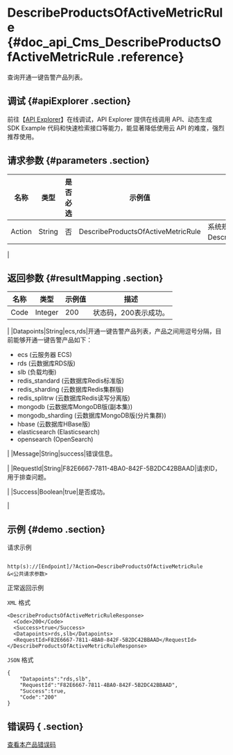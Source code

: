 # DescribeProductsOfActiveMetricRule {#doc_api_Cms_DescribeProductsOfActiveMetricRule .reference}

查询开通一键告警产品列表。

## 调试 {#apiExplorer .section}

前往【[API Explorer](https://api.aliyun.com/#product=Cms&api=DescribeProductsOfActiveMetricRule)】在线调试，API Explorer 提供在线调用 API、动态生成 SDK Example 代码和快速检索接口等能力，能显著降低使用云 API 的难度，强烈推荐使用。

## 请求参数 {#parameters .section}

|名称|类型|是否必选|示例值|描述|
|--|--|----|---|--|
|Action|String|否|DescribeProductsOfActiveMetricRule|系统规定参数。取值：DescribeProductsOfActiveMetricRule。

 |

## 返回参数 {#resultMapping .section}

|名称|类型|示例值|描述|
|--|--|---|--|
|Code|Integer|200|状态码，200表示成功。

 |
|Datapoints|String|ecs,rds|开通一键告警产品列表，产品之间用逗号分隔，目前能够开通一键告警产品如下：

 -   ecs \(云服务器 ECS\)
-   rds \(云数据库RDS版\)
-   slb \(负载均衡\)
-   redis\_standard \(云数据库Redis标准版\)
-   redis\_sharding \(云数据库Redis集群版\)
-   redis\_splitrw \(云数据库Redis读写分离版\)
-   mongodb \(云数据库MongoDB版\(副本集\)\)
-   mongodb\_sharding \(云数据库MongoDB版\(分片集群\)\)
-   hbase \(云数据库HBase版\)
-   elasticsearch \(Elasticsearch\)
-   opensearch \(OpenSearch\)

 |
|Message|String|success|错误信息。

 |
|RequestId|String|F82E6667-7811-4BA0-842F-5B2DC42BBAAD|请求ID，用于排查问题。

 |
|Success|Boolean|true|是否成功。

 |

## 示例 {#demo .section}

请求示例

``` {#request_demo}

http(s)://[Endpoint]/?Action=DescribeProductsOfActiveMetricRule
&<公共请求参数>

```

正常返回示例

`XML` 格式

``` {#xml_return_success_demo}
<DescribeProductsOfActiveMetricRuleResponse>
  <Code>200</Code>
  <Success>true</Success>
  <Datapoints>rds,slb</Datapoints>
  <RequestId>F82E6667-7811-4BA0-842F-5B2DC42BBAAD</RequestId>
</DescribeProductsOfActiveMetricRuleResponse>

```

`JSON` 格式

``` {#json_return_success_demo}
{
	"Datapoints":"rds,slb",
	"RequestId":"F82E6667-7811-4BA0-842F-5B2DC42BBAAD",
	"Success":true,
	"Code":"200"
}
```

## 错误码 { .section}

[查看本产品错误码](https://error-center.aliyun.com/status/product/Cms)

